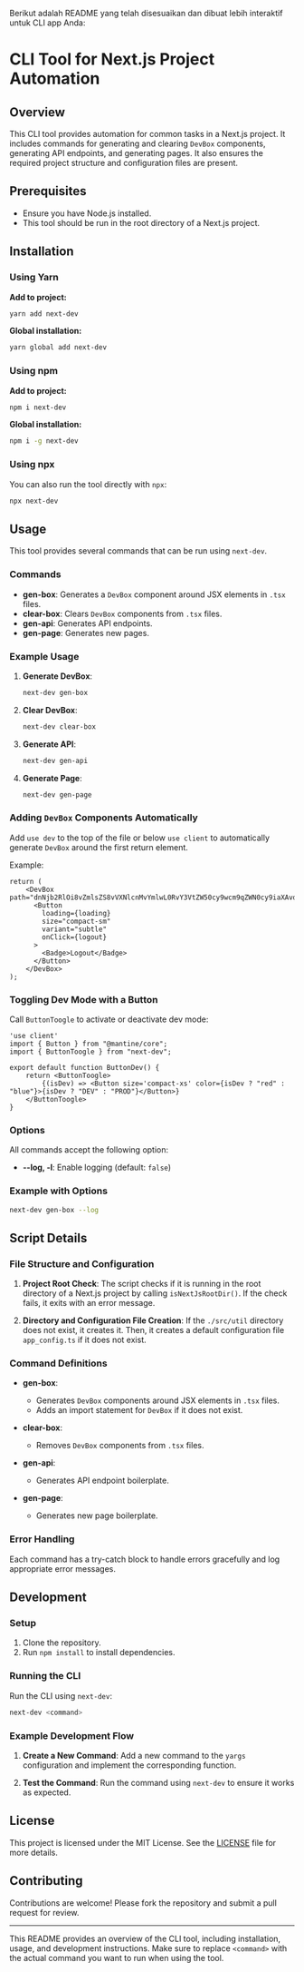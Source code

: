 Berikut adalah README yang telah disesuaikan dan dibuat lebih interaktif untuk CLI app Anda:

# CLI Tool for Next.js Project Automation

## Overview

This CLI tool provides automation for common tasks in a Next.js project. It includes commands for generating and clearing `DevBox` components, generating API endpoints, and generating pages. It also ensures the required project structure and configuration files are present.

## Prerequisites

- Ensure you have Node.js installed.
- This tool should be run in the root directory of a Next.js project.

## Installation

### Using Yarn

**Add to project:**
```sh
yarn add next-dev
```

**Global installation:**
```sh
yarn global add next-dev
```

### Using npm

**Add to project:**
```sh
npm i next-dev
```

**Global installation:**
```sh
npm i -g next-dev
```

### Using npx

You can also run the tool directly with `npx`:
```sh
npx next-dev
```

## Usage

This tool provides several commands that can be run using `next-dev`.

### Commands

- **gen-box**: Generates a `DevBox` component around JSX elements in `.tsx` files.
- **clear-box**: Clears `DevBox` components from `.tsx` files.
- **gen-api**: Generates API endpoints.
- **gen-page**: Generates new pages.

### Example Usage

1. **Generate DevBox**:
   ```sh
   next-dev gen-box
   ```

2. **Clear DevBox**:
   ```sh
   next-dev clear-box
   ```

3. **Generate API**:
   ```sh
   next-dev gen-api
   ```

4. **Generate Page**:
   ```sh
   next-dev gen-page
   ```

### Adding `DevBox` Components Automatically

Add `use dev` to the top of the file or below `use client` to automatically generate `DevBox` around the first return element.

Example:
```tsx
return (
    <DevBox path="dnNjb2RlOi8vZmlsZS8vVXNlcnMvYmlwL0RvY3VtZW50cy9wcm9qZWN0cy9iaXAvd2lidS1zZXJ2ZXIvc3JjL3VpL2NvbXBvbmVudC9CdXR0b25Mb2dvdXQudHN4OjE3OjE=">
      <Button
        loading={loading}
        size="compact-sm"
        variant="subtle"
        onClick={logout}
      >
        <Badge>Logout</Badge>
      </Button>
    </DevBox>
);
```

### Toggling Dev Mode with a Button

Call `ButtonToogle` to activate or deactivate dev mode:
```tsx
'use client'
import { Button } from "@mantine/core";
import { ButtonToogle } from "next-dev";

export default function ButtonDev() {
    return <ButtonToogle>
        {(isDev) => <Button size='compact-xs' color={isDev ? "red" : "blue"}>{isDev ? "DEV" : "PROD"}</Button>}
    </ButtonToogle>
}
```

### Options

All commands accept the following option:

- **--log, -l**: Enable logging (default: `false`)

### Example with Options

```sh
next-dev gen-box --log
```

## Script Details

### File Structure and Configuration

1. **Project Root Check**:
   The script checks if it is running in the root directory of a Next.js project by calling `isNextJsRootDir()`. If the check fails, it exits with an error message.

2. **Directory and Configuration File Creation**:
   If the `./src/util` directory does not exist, it creates it. Then, it creates a default configuration file `app_config.ts` if it does not exist.

### Command Definitions

- **gen-box**:
  - Generates `DevBox` components around JSX elements in `.tsx` files.
  - Adds an import statement for `DevBox` if it does not exist.

- **clear-box**:
  - Removes `DevBox` components from `.tsx` files.

- **gen-api**:
  - Generates API endpoint boilerplate.

- **gen-page**:
  - Generates new page boilerplate.

### Error Handling

Each command has a try-catch block to handle errors gracefully and log appropriate error messages.

## Development

### Setup

1. Clone the repository.
2. Run `npm install` to install dependencies.

### Running the CLI

Run the CLI using `next-dev`:

```sh
next-dev <command>
```

### Example Development Flow

1. **Create a New Command**:
   Add a new command to the `yargs` configuration and implement the corresponding function.

2. **Test the Command**:
   Run the command using `next-dev` to ensure it works as expected.

## License

This project is licensed under the MIT License. See the [LICENSE](LICENSE) file for more details.

## Contributing

Contributions are welcome! Please fork the repository and submit a pull request for review.

---

This README provides an overview of the CLI tool, including installation, usage, and development instructions. Make sure to replace `<command>` with the actual command you want to run when using the tool.